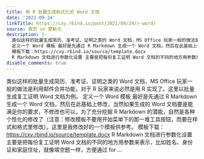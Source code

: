 ```yaml
---
title: 用 R 批量生成制式化的 Word 文档
date: '2021-09-24'
linkTitle: https://cxy.rbind.io/post/2021/09/24/r-word/
source: 首页 on 楚新元
description: |-
  类似这样的批量生成简历、准考证、证明之类的 Word 文档，MS Office 玩家一般的做法是利用邮件合并功能，对于 R 玩家来说必然是用 R 实现了。这里以批量生成复工证明 Word 文档为例。
  定义一个 Word 模板 最好是先通过 R Markdown 生成一个 Word 文档，然后在此基础上修改，当然如果生成的 Word 文档要是能满足你的要求，不修改也可以，为了充分挖掘 R Markdown 的潜能，自然是各种个性化的修改了（注意：修改模板不要用开始菜单下的那一堆工具按钮，而要在样式和格式里修改）。这里是我修改好的一个模板供参考。
  模板下载：https://cxy.rbind.io/source/template.docx
  R Markdown 文档进行参数化设置 主要是把每份复工证明 Word 文档的不同的地方用参数来表示，比如姓名、身份证和家庭住址，就像填空题一样，方便通过 for ...
disable_comments: true
---
```

类似这样的批量生成简历、准考证、证明之类的 Word 文档，MS Office 玩家一般的做法是利用邮件合并功能，对于 R 玩家来说必然是用 R 实现了。这里以批量生成复工证明 Word 文档为例。
定义一个 Word 模板 最好是先通过 R Markdown 生成一个 Word 文档，然后在此基础上修改，当然如果生成的 Word 文档要是能满足你的要求，不修改也可以，为了充分挖掘 R Markdown 的潜能，自然是各种个性化的修改了（注意：修改模板不要用开始菜单下的那一堆工具按钮，而要在样式和格式里修改）。这里是我修改好的一个模板供参考。
模板下载：https://cxy.rbind.io/source/template.docx
R Markdown 文档进行参数化设置 主要是把每份复工证明 Word 文档的不同的地方用参数来表示，比如姓名、身份证和家庭住址，就像填空题一样，方便通过 for ...